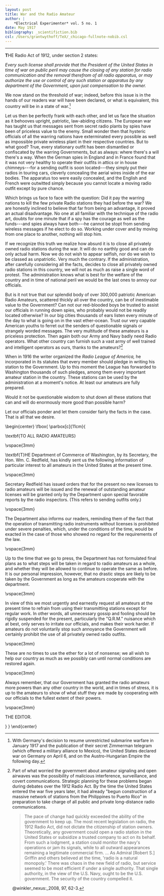 ```yaml
---
layout: post
title: War and the Radio Amateur
author: |
    *Electrical Experimenter* vol. 5 no. 1
date: May 1917
bibliography: _scientifiction.bib
csl: /Users/grantwythoff/TeX/_chicago-fullnote-nobib.csl
---
```




* * * * * * * * 

**T**HE Radio Act of 1912, under section 2 states:

*Every such license shall provide that the President of the United States in time of war on public peril may cause the closing of any station for radio communication and the removal therefrom of all radio apparatus, or may authorize the use or control of any such station or apparatus by any department of the Government, upon just compensation to the owner.*

We now stand on the threshold of war; indeed, before this issue is in the hands of our readers war will have been declared, or what is equivalent, this country will be in a state of war.[^zmm]

Let us then be perfectly frank with each other, and let us face the situation as it behooves upright, patriotic, law-abiding citizens.  The European war has taught us that messages sent from secret radio plants by spies have been of priceless value to the enemy.  Small wonder then that hysteric officials of all the warring nations have exterminated every possible as well as impossible private wireless plant in their respective countries.  But to what good?  True, every stationary outfit has been dismantled or confiscated by the warring Governments, but as always: where there's a will there's a way.  When the German spies in England and in France found that it was not very healthy to operate their outfits in attics or in house chimneys---for a sending outfit is soon located---they simply put their radios in touring cars, cleverly concealing the aerial wires inside of the ear bodies.  The apparatus too were easily concealed, and the English and French were outwitted simply because you cannot locate a moving radio outfit except by pure chance.

Which brings us face to face with the question: Did it pay the warring nations to kill the few private Radio stations they had before the war?  We are honestly inclined to believe that far from being an advantage, it proved an actual disadvantage.  No one at all familiar with the technique of the radio art, doubts for one minute that if a spy has the courage as well as the funds---and spies always have both---he cannot be stopt from sending wireless messages if he elect to do so.  Working under cover and by moving from one place to another, nothing will stop him.

If we recognize this truth we realize how absurd it is to close all privately owned radio stations during the war.  It will do no earthly good and can do only actual harm.  Now we do not wish to appear selfish, nor do we wish to be classed as unpatriotic.  Very much the contrary.  If the administration, after carefully considering all the facts, decides to close all privately owned radio stations in this country, we will not as much as raise a single word of protest.  The administration knows what is best for the welfare of the country and in time of national peril we would be the last ones to annoy our officials.

But is it not true that our splendid body of over 300,000 patriotic American Radio Amateurs, scattered thickly all over the country, can be of inestimable value to the Government?  Can not our red-blooded boys be trusted to assist our officials in running down spies, who probably would not be readily located otherwise?  In our big cities thousands of ears listen every minute of the day to what is going on in the vast ether-ocean.  Trust our very capable American youths to ferret out the senders of questionable signals or strangely worded messages.  The very multitude of these amateurs is a priceless protection.  Then again both our Army and Navy badly need Radio operators.  What other country can furnish such a vast army of well trained and intelligent operators as ours, thanks to the amateurs?[^ctz]

When in 1916 the writer organized the *Radio League of America,* he incorporated in its statutes that every member should pledge in writing his station to the Government.  Up to this moment the League has forwarded to Washington thousands of such pledges, among them every important amateur station in the country.  These stations can be used by the administration at a moment's notice.  At least our amateurs are fully prepared.

Would it not be questionable wisdom to shut down all these stations that can and will do enormously more good than possible harm?

Let our officials ponder and let them consider fairly the facts in the case.  That is all that we desire.

\begin{center}
\fbox{
  \parbox[c]{11cm}{
  
\textbf{TO ALL RADIO AMATEURS}

\vspace{3mm}

\textbf{T}HE Department of Commerce of Washington, by its Secretary, the Hon. Wm. C. Redfield, has kindly sent us the following information of particular interest to all amateurs in the United States at the present time.

\vspace{3mm}

Secretary Redfield has issued orders that for the present no new licenses to radio amateurs will be issued and the renewal of outstanding amateur licenses will be granted only by the Department upon special favorable reports by the radio inspectors. (This refers to sending outfits only.)

\vspace{3mm}

The Department also informs our readers, reminding them of the fact that the operation of transmitting radio instruments without licenses is prohibited under severe penalties, which, under the conditions of the time, would be exacted in the case of those who showed no regard for the requirements of the law.

\vspace{3mm}

Up to the time that we go to press, the Department has not formulated final plans as to what steps will be taken in regard to radio amateurs as a whole, and whether they will be allowed to continue to operate the same as before.  It is our personal impression, however, that no drastic steps are likely to be taken by the Government as long as the amateurs cooperate with the department.

\vspace{3mm}

In view of this we most urgently and earnestly request all amateurs at the present time to refrain from using their transmitting stations except for regular work.  In other words, all unnecessary gossip and fooling should be rigidly suspended for the present, particularly the "Q.R.M." nuisance which at best, only serves to irritate our officials, and makes their work harder.  If amateurs do not voluntarily stop such annoyance the Government will certainly prohibit the use of all privately owned radio outfits.

\vspace{3mm}

These are no times to use the ether for a lot of nonsense; we all wish to help our country as much as we possibly can until normal conditions are restored again.

\vspace{3mm}

Always remember, that our Government has granted the radio amateurs more powers than any other country in the world, and in times of stress, it is up to the amateurs to show of what stuff they are made by cooperating with our officials to the fullest extent of their powers.

\vspace{3mm}

THE EDITOR.

  }
}
\end{center}

[^zmm]: With Germany's decision to resume unrestricted submarine warfare in January 1917 and the publication of their secret Zimmerman telegram (which offered a military alliance to Mexico), the United States declared war on Germany on April 6, and on the Austro-Hungarian Empire the following day.

[^ctz]: Part of what worried the government about amateur signaling and open airwaves was the possibility of malicious interference, surveillance, and covert communications.  Strategic planning for these problems began during debates over the 1912 Radio Act.  By the time the United States entered the war five years later, it had already "begun construction of a massive network of stations from the Philippines to Puerto Rico" in preparation to take charge of all public and private long-distance radio communications.

    > The pace of change had quickly exceeded the ability of the government to keep up.  The most recent legislation on radio, the 1912 Radio Act, did not dictate the citizenship of station owners.  Theoretically, any government could open a radio station in the United States or subsidize a trusted company to act on its behalf.  From such a lodgment, a station could monitor the navy's operations or jam its signals, while to all outward appearances remaining a legitimate commercial firm. … As Admiral [Robert S.] Griffin and others believed at the time, 'radio is a natural monopoly.'  There was chaos in the new field of radio, but service seemed to be most efficient if under a single authority.  That single authority, in the view of the U.S. Navy, ought to be the U.S. government.  The security of the country compelled it.
    
    @winkler_nexus:_2008, 97, 62-3.